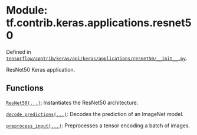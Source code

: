 <div itemscope itemtype="http://developers.google.com/ReferenceObject">
<meta itemprop="name" content="tf.contrib.keras.applications.resnet50" />
</div>

# Module: tf.contrib.keras.applications.resnet50



Defined in [`tensorflow/contrib/keras/api/keras/applications/resnet50/__init__.py`](https://www.tensorflow.org/code/tensorflow/contrib/keras/api/keras/applications/resnet50/__init__.py).

ResNet50 Keras application.

## Functions

[`ResNet50(...)`](../../../../tf/contrib/keras/applications/ResNet50.md): Instantiates the ResNet50 architecture.

[`decode_predictions(...)`](../../../../tf/contrib/keras/applications/inception_v3/decode_predictions.md): Decodes the prediction of an ImageNet model.

[`preprocess_input(...)`](../../../../tf/contrib/keras/applications/resnet50/preprocess_input.md): Preprocesses a tensor encoding a batch of images.

